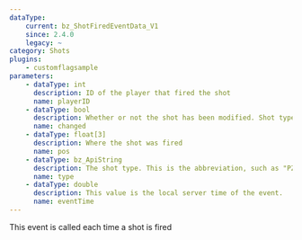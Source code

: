 ```yaml
---
dataType:
    current: bz_ShotFiredEventData_V1
    since: 2.4.0
    legacy: ~
category: Shots
plugins:
    - customflagsample
parameters:
    - dataType: int
      description: ID of the player that fired the shot
      name: playerID
    - dataType: bool
      description: Whether or not the shot has been modified. Shot type will not change unless this is set to 1 (true).
      name: changed
    - dataType: float[3]
      description: Where the shot was fired
      name: pos
    - dataType: bz_ApiString
      description: The shot type. This is the abbreviation, such as "PZ" or "SW"
      name: type
    - dataType: double
      description: This value is the local server time of the event.
      name: eventTime
---
```


This event is called each time a shot is fired
